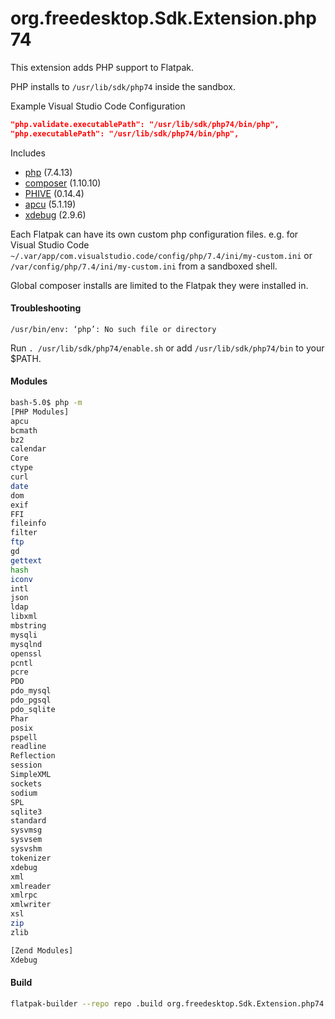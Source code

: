 # org.freedesktop.Sdk.Extension.php74

This extension adds PHP support to Flatpak.

PHP installs to `/usr/lib/sdk/php74` inside the sandbox.

Example Visual Studio Code Configuration

```json
"php.validate.executablePath": "/usr/lib/sdk/php74/bin/php",
"php.executablePath": "/usr/lib/sdk/php74/bin/php",
```

Includes

* [php](https://php.net/) (7.4.13)
* [composer](https://github.com/composer/composer) (1.10.10)
* [PHIVE](https://phar.io/) (0.14.4)
* [apcu](https://pecl.php.net/package/APCu) (5.1.19)
* [xdebug](https://xdebug.org/) (2.9.6)

Each Flatpak can have its own custom php configuration files.
e.g. for Visual Studio Code
`~/.var/app/com.visualstudio.code/config/php/7.4/ini/my-custom.ini` or `/var/config/php/7.4/ini/my-custom.ini` from a sandboxed shell.

Global composer installs are limited to the Flatpak they were installed in.

#### Troubleshooting
`/usr/bin/env: ‘php’: No such file or directory`

Run `. /usr/lib/sdk/php74/enable.sh` or add `/usr/lib/sdk/php74/bin` to your $PATH.

#### Modules

```bash
bash-5.0$ php -m
[PHP Modules]
apcu
bcmath
bz2
calendar
Core
ctype
curl
date
dom
exif
FFI
fileinfo
filter
ftp
gd
gettext
hash
iconv
intl
json
ldap
libxml
mbstring
mysqli
mysqlnd
openssl
pcntl
pcre
PDO
pdo_mysql
pdo_pgsql
pdo_sqlite
Phar
posix
pspell
readline
Reflection
session
SimpleXML
sockets
sodium
SPL
sqlite3
standard
sysvmsg
sysvsem
sysvshm
tokenizer
xdebug
xml
xmlreader
xmlrpc
xmlwriter
xsl
zip
zlib

[Zend Modules]
Xdebug
```
#### Build
```bash
flatpak-builder --repo repo .build org.freedesktop.Sdk.Extension.php74.json --force-clean
```
